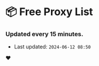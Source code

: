 # :package: Free Proxy List
### Updated every 15 minutes.

- Last updated: `2024-06-12 08:50`

:heart:
